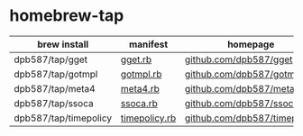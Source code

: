 # homebrew-tap

| brew install | manifest | homepage |
| ------------ | -------- | -------- |
| dpb587/tap/gget | [gget.rb](./Formula/gget.rb) | [github.com/dpb587/gget](https://github.com/dpb587/gget) |
| dpb587/tap/gotmpl | [gotmpl.rb](./Formula/gotmpl.rb) | [github.com/dpb587/gotmpl](https://github.com/dpb587/gotmpl) |
| dpb587/tap/meta4 | [meta4.rb](./Formula/meta4.rb) | [github.com/dpb587/meta4](https://github.com/dpb587/meta4) |
| dpb587/tap/ssoca | [ssoca.rb](./Formula/ssoca.rb) | [github.com/dpb587/ssoca](https://github.com/dpb587/ssoca) |
| dpb587/tap/timepolicy | [timepolicy.rb](./Formula/timepolicy.rb) | [github.com/dpb587/timepolicy](https://github.com/dpb587/timepolicy) |
